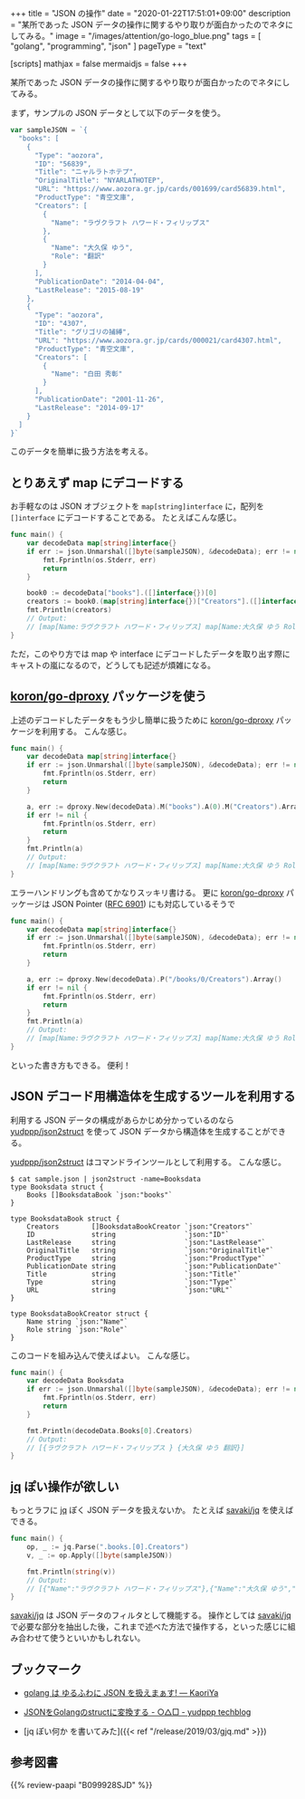+++
title = "JSON の操作"
date =  "2020-01-22T17:51:01+09:00"
description = "某所であった JSON データの操作に関するやり取りが面白かったのでネタにしてみる。"
image = "/images/attention/go-logo_blue.png"
tags = [ "golang", "programming", "json" ]
pageType = "text"

[scripts]
  mathjax = false
  mermaidjs = false
+++

某所であった JSON データの操作に関するやり取りが面白かったのでネタにしてみる。

まず，サンプルの JSON データとして以下のデータを使う。

```go
var sampleJSON = `{
  "books": [
    {
      "Type": "aozora",
      "ID": "56839",
      "Title": "ニャルラトホテプ",
      "OriginalTitle": "NYARLATHOTEP",
      "URL": "https://www.aozora.gr.jp/cards/001699/card56839.html",
      "ProductType": "青空文庫",
      "Creators": [
        {
          "Name": "ラヴクラフト ハワード・フィリップス"
        },
        {
          "Name": "大久保 ゆう",
          "Role": "翻訳"
        }
      ],
      "PublicationDate": "2014-04-04",
      "LastRelease": "2015-08-19"
    },
    {
      "Type": "aozora",
      "ID": "4307",
      "Title": "グリゴリの捕縛",
      "URL": "https://www.aozora.gr.jp/cards/000021/card4307.html",
      "ProductType": "青空文庫",
      "Creators": [
        {
          "Name": "白田 秀彰"
        }
      ],
      "PublicationDate": "2001-11-26",
      "LastRelease": "2014-09-17"
    }
  ]
}`
```

このデータを簡単に扱う方法を考える。

## とりあえず map にデコードする

お手軽なのは JSON オブジェクトを `map[string]interface` に，配列を `[]interface` にデコードすることである。
たとえばこんな感じ。

```go
func main() {
    var decodeData map[string]interface{}
    if err := json.Unmarshal([]byte(sampleJSON), &decodeData); err != nil {
        fmt.Fprintln(os.Stderr, err)
        return
    }

    book0 := decodeData["books"].([]interface{})[0]
    creators := book0.(map[string]interface{})["Creators"].([]interface{})
    fmt.Println(creators)
    // Output:
    // [map[Name:ラヴクラフト ハワード・フィリップス] map[Name:大久保 ゆう Role:翻訳]]
}
```

ただ，このやり方では map や interface にデコードしたデータを取り出す際にキャストの嵐になるので，どうしても記述が煩雑になる。

## [koron/go-dproxy] パッケージを使う

上述のデコードしたデータをもう少し簡単に扱うために [koron/go-dproxy] パッケージを利用する。
こんな感じ。

```go {hl_lines=["8-13"]}
func main() {
    var decodeData map[string]interface{}
    if err := json.Unmarshal([]byte(sampleJSON), &decodeData); err != nil {
        fmt.Fprintln(os.Stderr, err)
        return
    }

    a, err := dproxy.New(decodeData).M("books").A(0).M("Creators").Array()
    if err != nil {
        fmt.Fprintln(os.Stderr, err)
        return
    }
    fmt.Println(a)
    // Output:
    // [map[Name:ラヴクラフト ハワード・フィリップス] map[Name:大久保 ゆう Role:翻訳]]
}
```

エラーハンドリングも含めてかなりスッキリ書ける。
更に [koron/go-dproxy] パッケージは JSON Pointer ([RFC 6901]) にも対応しているそうで

```go {hl_lines=[8]}
func main() {
    var decodeData map[string]interface{}
    if err := json.Unmarshal([]byte(sampleJSON), &decodeData); err != nil {
        fmt.Fprintln(os.Stderr, err)
        return
    }

    a, err := dproxy.New(decodeData).P("/books/0/Creators").Array()
    if err != nil {
        fmt.Fprintln(os.Stderr, err)
        return
    }
    fmt.Println(a)
    // Output:
    // [map[Name:ラヴクラフト ハワード・フィリップス] map[Name:大久保 ゆう Role:翻訳]]
}
```

といった書き方もできる。
便利！

## JSON デコード用構造体を生成するツールを利用する

利用する JSON データの構成があらかじめ分かっているのなら [yudppp/json2struct] を使って JSON データから構造体を生成することができる。

[yudppp/json2struct] はコマンドラインツールとして利用する。
こんな感じ。

```text
$ cat sample.json | json2struct -name=Booksdata
type Booksdata struct {
    Books []BooksdataBook `json:"books"`
}

type BooksdataBook struct {
    Creators        []BooksdataBookCreator `json:"Creators"`
    ID              string                 `json:"ID"`
    LastRelease     string                 `json:"LastRelease"`
    OriginalTitle   string                 `json:"OriginalTitle"`
    ProductType     string                 `json:"ProductType"`
    PublicationDate string                 `json:"PublicationDate"`
    Title           string                 `json:"Title"`
    Type            string                 `json:"Type"`
    URL             string                 `json:"URL"`
}

type BooksdataBookCreator struct {
    Name string `json:"Name"`
    Role string `json:"Role"`
}
```

このコードを組み込んで使えばよい。
こんな感じ。

```go {hl_lines=[2,8]}
func main() {
	var decodeData Booksdata
	if err := json.Unmarshal([]byte(sampleJSON), &decodeData); err != nil {
		fmt.Fprintln(os.Stderr, err)
		return
	}

	fmt.Println(decodeData.Books[0].Creators)
	// Output:
	// [{ラヴクラフト ハワード・フィリップス } {大久保 ゆう 翻訳}]
}
```

## [jq] ぽい操作が欲しい

もっとラフに [jq] ぽく JSON データを扱えないか。
たとえば [savaki/jq] を使えばできる。

```go
func main() {
	op, _ := jq.Parse(".books.[0].Creators")
	v, _ := op.Apply([]byte(sampleJSON))

	fmt.Println(string(v))
	// Output:
    // [{"Name":"ラヴクラフト ハワード・フィリップス"},{"Name":"大久保 ゆう","Role":"翻訳"}]
}
```

[savaki/jq] は JSON データのフィルタとして機能する。
操作としては [savaki/jq] で必要な部分を抽出した後，これまで述べた方法で操作する，といった感じに組み合わせて使うといいかもしれない。

## ブックマーク

- [golang は ゆるふわに JSON を扱えまぁす! — KaoriYa](https://www.kaoriya.net/blog/2016/06/25/)
- [JSONをGolangのstructに変換する - ○△□ - yudppp techblog](https://blog.yudppp.com/posts/json2struct)

- [jq ぽい何か を書いてみた]({{< ref "/release/2019/03/gjq.md" >}})

[Go]: https://golang.org/ "The Go Programming Language"
[Go 言語]: https://golang.org/ "The Go Programming Language"
[koron/go-dproxy]: https://github.com/koron/go-dproxy "koron/go-dproxy: dProxy - document proxy"
[`go-dproxy`]: https://github.com/koron/go-dproxy "koron/go-dproxy: dProxy - document proxy"
[RFC 6901]: https://tools.ietf.org/html/rfc6901 "RFC 6901 - JavaScript Object Notation (JSON) Pointer"
[yudppp/json2struct]: https://github.com/yudppp/json2struct "yudppp/json2struct: Translate to Golang struct from json"
[jq]: https://stedolan.github.io/jq/
[savaki/jq]: https://github.com/savaki/jq "savaki/jq: A high performance Golang implementation of the incredibly useful jq command line tool."

## 参考図書

{{% review-paapi "B099928SJD" %}} <!-- プログラミング言語Go -->
